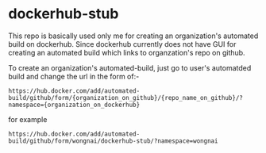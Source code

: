 # dockerhub-stub
This repo is basically used only me for creating an organization's automated build on dockerhub. Since dockerhub currently does not have GUI for creating an automated build which links to organzation's repo on github.

To create an organization's automated-build, just go to user's automatded build and change the url in the form of:-

    https://hub.docker.com/add/automated-build/github/form/{organization_on_github}/{repo_name_on_github}/?namespace={organization_on_dockerhub}

for example

    https://hub.docker.com/add/automated-build/github/form/wongnai/dockerhub-stub/?namespace=wongnai
